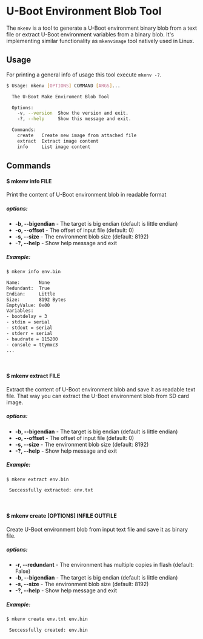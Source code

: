 U-Boot Environment Blob Tool
============================

The `mkenv` is a tool to generate a U-Boot environment binary blob from a text file or extract U-Boot environment 
variables from a binary blob. It's implementing similar functionality as `mkenvimage` tool natively used in Linux.

Usage
-----

For printing a general info of usage this tool execute `mkenv -?`.

```sh
$ Usage: mkenv [OPTIONS] COMMAND [ARGS]...

  The U-Boot Make Enviroment Blob Tool

  Options:
    -v, --version  Show the version and exit.
    -?, --help     Show this message and exit.

  Commands:
    create   Create new image from attached file
    extract  Extract image content
    info     List image content
```

## Commands

#### $ mkenv info FILE

Print the content of U-Boot environment blob in readable format

##### options:
* **-b, --bigendian** - The target is big endian (default is little endian)
* **-o, --offset** - The offset of input file (default: 0)
* **-s, --size** - The environment blob size (default: 8192)
* **-?, --help**   - Show help message and exit

##### Example:

```sh
$ mkenv info env.bin

Name:       None
Redundant:  True
Endian:     Little
Size:       8192 Bytes
EmptyValue: 0x00
Variables:
- bootdelay = 3
- stdin = serial
- stdout = serial
- stderr = serial
- baudrate = 115200
- console = ttymxc3
...
```

<br>

#### $ mkenv extract FILE

Extract the content of U-Boot environment blob and save it as readable text file. That way you can extract the U-Boot environment blob from SD card image.

##### options:
* **-b, --bigendian** - The target is big endian (default is little endian)
* **-o, --offset** - The offset of input file (default: 0)
* **-s, --size** - The environment blob size (default: 8192)
* **-?, --help**   - Show help message and exit

##### Example:

```sh
$ mkenv extract env.bin

 Successfully extracted: env.txt
```

<br>

#### $ mkenv create [OPTIONS] INFILE OUTFILE

Create U-Boot environment blob from input text file and save it as binary file.

##### options:
* **-r, --redundant** - The environment has multiple copies in flash (default: False)
* **-b, --bigendian** - The target is big endian (default is little endian)
* **-s, --size** - The environment blob size (default: 8192)
* **-?, --help**   - Show help message and exit

##### Example:

```sh
$ mkenv create env.txt env.bin

 Successfully created: env.bin
```